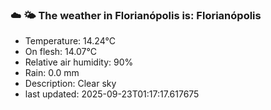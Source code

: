 ### ☁️ 🌤️  The weather in Florianópolis is: Florianópolis

- Temperature: 14.24°C
- On flesh: 14.07°C
- Relative air humidity: 90%
- Rain: 0.0 mm
- Description: Clear sky
- last updated: 2025-09-23T01:17:17.617675
